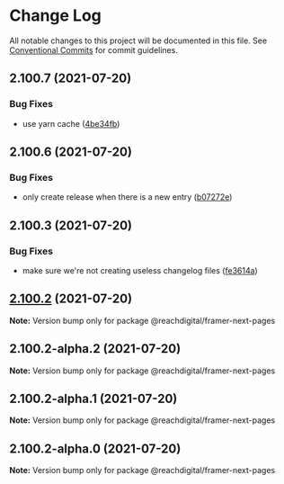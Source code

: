 # Change Log

All notable changes to this project will be documented in this file.
See [Conventional Commits](https://conventionalcommits.org) for commit guidelines.

## 2.100.7 (2021-07-20)


### Bug Fixes

* use yarn cache ([4be34fb](https://github.com/ho-nl/m2-pwa/commit/4be34fbb56cf528ba346de0cbe2c32d102b9960b))





## 2.100.6 (2021-07-20)


### Bug Fixes

* only create release when there is a new entry ([b07272e](https://github.com/ho-nl/m2-pwa/commit/b07272e4e74ee0bec3677e35ce3ee7e02231971a))





## 2.100.3 (2021-07-20)


### Bug Fixes

* make sure we're not creating useless changelog files ([fe3614a](https://github.com/ho-nl/m2-pwa/commit/fe3614a8480c7f1c68d673da2bb84805112a6643))





## [2.100.2](https://github.com/ho-nl/m2-pwa/compare/@reachdigital/framer-next-pages@2.100.2-alpha.2...@reachdigital/framer-next-pages@2.100.2) (2021-07-20)

**Note:** Version bump only for package @reachdigital/framer-next-pages





## 2.100.2-alpha.2 (2021-07-20)

**Note:** Version bump only for package @reachdigital/framer-next-pages





## 2.100.2-alpha.1 (2021-07-20)

**Note:** Version bump only for package @reachdigital/framer-next-pages





## 2.100.2-alpha.0 (2021-07-20)

**Note:** Version bump only for package @reachdigital/framer-next-pages
